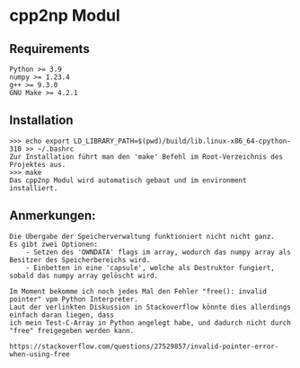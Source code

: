 # cpp2np Modul

## Requirements
    Python >= 3.9
    numpy >= 1.23.4
    g++ >= 9.3.0
    GNU Make >= 4.2.1

## Installation
    >>> echo export LD_LIBRARY_PATH=$(pwd)/build/lib.linux-x86_64-cpython-310 >> ~/.bashrc
    Zur Installation führt man den 'make' Befehl im Root-Verzeichnis des Projektes aus.
    >>> make
    Das cpp2np Modul wird automatisch gebaut und im environment installiert.
    
## Anmerkungen:
    Die Übergabe der Speicherverwaltung funktioniert nicht nicht ganz.
    Es gibt zwei Optionen:
        - Setzen des 'OWNDATA' flags im array, wodurch das numpy array als Besitzer des Speicherbereichs wird.
        - Einbetten in eine 'capsule', welche als Destruktor fungiert, sobald das numpy array gelöscht wird.
    
    Im Moment bekomme ich noch jedes Mal den Fehler "free(): invalid pointer" vpm Python Interpreter.
    Laut der verlinkten Diskussion in Stackoverflow könnte dies allerdings einfach daran liegen, dass
    ich mein Test-C-Array in Python angelegt habe, und dadurch nicht durch "free" freigegeben werden kann.
    
    https://stackoverflow.com/questions/27529857/invalid-pointer-error-when-using-free
    